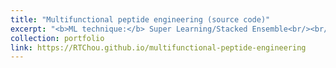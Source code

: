 ```yaml
---
title: "Multifunctional peptide engineering (source code)"
excerpt: "<b>ML technique:</b> Super Learning/Stacked Ensemble<br/><br/><img src='/images/multifunctional_peptide_engineering.jpg'><br/><i>Nature Communications (2023)</i>"
collection: portfolio
link: https://RTChou.github.io/multifunctional-peptide-engineering
---
```

